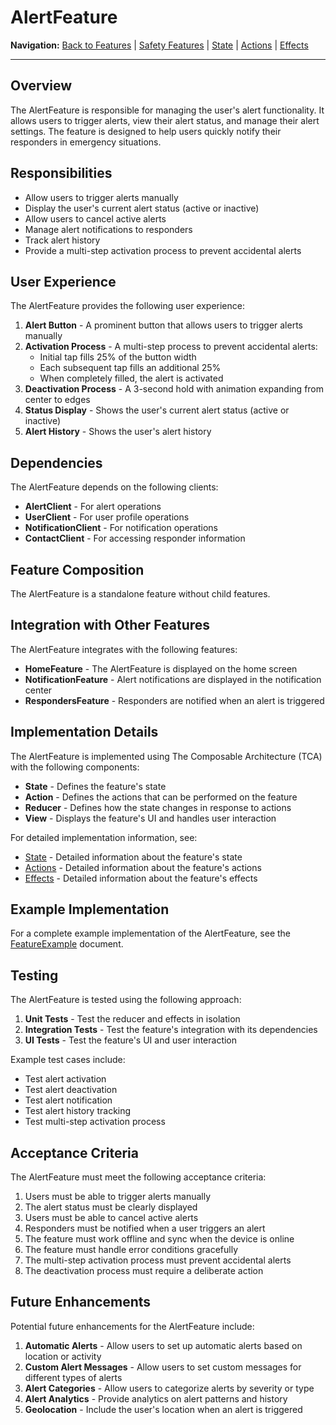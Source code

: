 # AlertFeature

**Navigation:** [Back to Features](../README.md) | [Safety Features](../SafetyFeatures.md) | [State](State.md) | [Actions](Actions.md) | [Effects](Effects.md)

---

## Overview

The AlertFeature is responsible for managing the user's alert functionality. It allows users to trigger alerts, view their alert status, and manage their alert settings. The feature is designed to help users quickly notify their responders in emergency situations.

## Responsibilities

- Allow users to trigger alerts manually
- Display the user's current alert status (active or inactive)
- Allow users to cancel active alerts
- Manage alert notifications to responders
- Track alert history
- Provide a multi-step activation process to prevent accidental alerts

## User Experience

The AlertFeature provides the following user experience:

1. **Alert Button** - A prominent button that allows users to trigger alerts manually
2. **Activation Process** - A multi-step process to prevent accidental alerts:
   - Initial tap fills 25% of the button width
   - Each subsequent tap fills an additional 25%
   - When completely filled, the alert is activated
3. **Deactivation Process** - A 3-second hold with animation expanding from center to edges
4. **Status Display** - Shows the user's current alert status (active or inactive)
5. **Alert History** - Shows the user's alert history

## Dependencies

The AlertFeature depends on the following clients:

- **AlertClient** - For alert operations
- **UserClient** - For user profile operations
- **NotificationClient** - For notification operations
- **ContactClient** - For accessing responder information

## Feature Composition

The AlertFeature is a standalone feature without child features.

## Integration with Other Features

The AlertFeature integrates with the following features:

- **HomeFeature** - The AlertFeature is displayed on the home screen
- **NotificationFeature** - Alert notifications are displayed in the notification center
- **RespondersFeature** - Responders are notified when an alert is triggered

## Implementation Details

The AlertFeature is implemented using The Composable Architecture (TCA) with the following components:

- **State** - Defines the feature's state
- **Action** - Defines the actions that can be performed on the feature
- **Reducer** - Defines how the state changes in response to actions
- **View** - Displays the feature's UI and handles user interaction

For detailed implementation information, see:

- [State](State.md) - Detailed information about the feature's state
- [Actions](Actions.md) - Detailed information about the feature's actions
- [Effects](Effects.md) - Detailed information about the feature's effects

## Example Implementation

For a complete example implementation of the AlertFeature, see the [FeatureExample](../../Examples/FeatureExample.md) document.

## Testing

The AlertFeature is tested using the following approach:

1. **Unit Tests** - Test the reducer and effects in isolation
2. **Integration Tests** - Test the feature's integration with its dependencies
3. **UI Tests** - Test the feature's UI and user interaction

Example test cases include:

- Test alert activation
- Test alert deactivation
- Test alert notification
- Test alert history tracking
- Test multi-step activation process

## Acceptance Criteria

The AlertFeature must meet the following acceptance criteria:

1. Users must be able to trigger alerts manually
2. The alert status must be clearly displayed
3. Users must be able to cancel active alerts
4. Responders must be notified when a user triggers an alert
5. The feature must work offline and sync when the device is online
6. The feature must handle error conditions gracefully
7. The multi-step activation process must prevent accidental alerts
8. The deactivation process must require a deliberate action

## Future Enhancements

Potential future enhancements for the AlertFeature include:

1. **Automatic Alerts** - Allow users to set up automatic alerts based on location or activity
2. **Custom Alert Messages** - Allow users to set custom messages for different types of alerts
3. **Alert Categories** - Allow users to categorize alerts by severity or type
4. **Alert Analytics** - Provide analytics on alert patterns and history
5. **Geolocation** - Include the user's location when an alert is triggered

